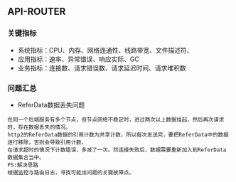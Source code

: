 ## API-ROUTER

### 关键指标
- 系统指标：CPU、内存、网络连通性、线路带宽、文件描述符、
- 应用指标：速率、异常错误、响应实际、GC
- 业务指标：连接数、请求错误数、请求延迟时间、请求堆积数


### 问题汇总
- ReferData数据丢失问题
```
在同一个后端服务有多个节点，但节点网络不稳定时，进过两次以上数据挂起，然后再次请求时，存在数据丢失的情况。
http2的ReferData数据的引用计数为共享计数，所以每次发送完，要把ReferData中的数据进行移除，否则会导致引用计数，
在请求超时的情况下计数错误，多减了一次。然连接失败后，数据需要重新加入到ReferData数据集合当中。
PS:解决思路 
根据监控与路由日志，寻找可能出问题的关键故障点。
```